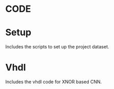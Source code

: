 # CODE

# Setup

Includes the scripts to set up the project dataset. 

# Vhdl 

Includes the vhdl code for XNOR based CNN. 
